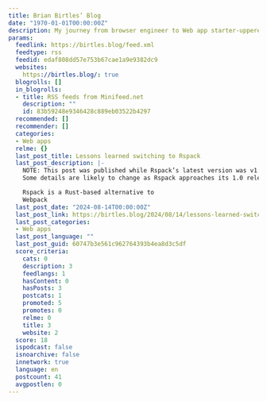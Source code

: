 ```yaml
---
title: Brian Birtles’ Blog
date: "1970-01-01T00:00:00Z"
description: My journey from browser engineer to Web app starter-upperer in Tokyo.
params:
  feedlink: https://birtles.blog/feed.xml
  feedtype: rss
  feedid: edaf808dd57e753b67cae1a9e9382dc9
  websites:
    https://birtles.blog/: true
  blogrolls: []
  in_blogrolls:
  - title: RSS feeds from Minifeed.net
    description: ""
    id: 83b59248e9346428c889eb03522b4297
  recommended: []
  recommender: []
  categories:
  - Web apps
  relme: {}
  last_post_title: Lessons learned switching to Rspack
  last_post_description: |-
    NOTE: This post was published while Rspack’s latest version was v1.0.0-beta.4.
    Some details are likely to change as Rspack approaches its 1.0 release.

    Rspack is a Rust-based alternative to
    Webpack
  last_post_date: "2024-08-14T00:00:00Z"
  last_post_link: https://birtles.blog/2024/08/14/lessons-learned-switching-to-rspack/
  last_post_categories:
  - Web apps
  last_post_language: ""
  last_post_guid: 60747b3e561c962764393b4ea8d3c5df
  score_criteria:
    cats: 0
    description: 3
    feedlangs: 1
    hasContent: 0
    hasPosts: 3
    postcats: 1
    promoted: 5
    promotes: 0
    relme: 0
    title: 3
    website: 2
  score: 18
  ispodcast: false
  isnoarchive: false
  innetwork: true
  language: en
  postcount: 41
  avgpostlen: 0
---
```


